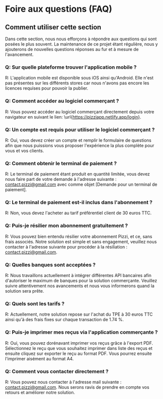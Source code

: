 # Foire aux questions (FAQ)

## Comment utiliser cette section

Dans cette section, nous nous efforçons à répondre aux questions qui sont posées le plus souvent. La maintenance de ce projet étant régulière, nous y ajouterons de nouvelles questions réponses au fur et à mesure de l'avancement.

### Q: Sur quelle plateforme trouver l'application mobile ?

R: L'application mobile est disponible sous iOS ainsi qu'Android. Elle n'est pas présentes sur les différents stores car nous n'avons pas encore les licences requises pour pouvoir la publier.

### Q: Comment accéder au logiciel commerçant ?

R: Vous pouvez accéder au logiciel commerçant directement depuis votre navigateur en suivant le lien: \url{https://pizziapp.netlify.app/login}.

### Q: Un compte est requis pour utiliser le logiciel commerçant ?

R: Oui, vous devez créer un compte et remplir le formulaire de questions afin que nous puissions vous proposer l'expérience la plus complète pour vous et vos clients.

### Q: Comment obtenir le terminal de paiement ?

R: Le terminal de paiement étant produit en quantité limitée, vous devez nous faire part de votre demande à l'adresse suivante : contact.pizzi@gmail.com avec comme objet [Demande pour un terminal de paiement].

### Q: Le terminal de paiement est-il inclus dans l'abonnement ?

R: Non, vous devez l'acheter au tarif préférentiel client de 30 euros TTC.

### Q: Puis-je résilier mon abonnement gratuitement ?

R: Vous pouvez bien entendu résilier votre abonnement Pizzi, et ce, sans frais associés. Notre solution est simple et sans engagement, veuillez nous contacter à l'adresse suivante pour procéder à la résiliation : contact.pizzi@gmail.com.

### Q: Quelles banques sont acceptées ?

R: Nous travaillons actuellement à intégrer différentes API bancaires afin d'autoriser le maximum de banques pour la solution commerçante. Veuillez suivre attentivement nos avancements et nous vous informerons quand la solution sera prête.

### Q: Quels sont les tarifs ?

R: Actuellement, notre solution repose sur l'achat du TPE à 30 euros TTC ainsi qu'à des frais fixes sur chaque transaction de 1.74 %.

### Q: Puis-je imprimer mes reçus via l'application commerçante ?

R: Oui, vous pouvez dorénavant imprimer vos reçus grâce à l'export PDF. Sélectionnez le reçu que vous souhaitez imprimer dans liste des reçus et ensuite cliquez sur exporter le reçu au format PDF. Vous pourrez ensuite l'imprimer aisément au format A4.

### Q: Comment vous contacter directement ?

R: Vous pouvez nous contacter à l'adresse mail suivante : contact.pizzi@gmail.com. Nous serons ravis de prendre en compte vos retours et améliorer notre solution.


